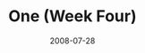 ---
layout: media
category: media
series: "One"
title: "One (Week Four)"
date: 2008-07-28
description: "Guest Harvey Carey speaks about grace, judgment and becoming one."
video: "http://s3.amazonaws.com/crossroadsvideomessages/One-4.mp4"
video-poster: "https://www.crossroads.net/uploadedfiles/one-4-still.jpg"
---